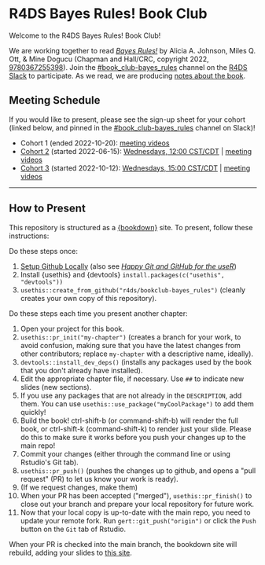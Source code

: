 # R4DS Bayes Rules! Book Club

Welcome to the R4DS Bayes Rules! Book Club!

We are working together to read [_Bayes Rules!_](https://www.bayesrulesbook.com/) by Alicia A. Johnson, Miles Q. Ott, & Mine Dogucu (Chapman and Hall/CRC, copyright 2022, [9780367255398](https://www.routledge.com/Bayes-Rules-An-Introduction-to-Applied-Bayesian-Modeling/Johnson-Ott-Dogucu/p/book/9780367255398?utm_source=website&utm_medium=shared_link&utm_campaign=B023819_jm1_5ll_7pp_d676_bayesrulesauthorshare)).
Join the [#book_club-bayes_rules](https://rfordatascience.slack.com/archives/C03EK4FUMQX) channel on the [R4DS Slack](https://r4ds.io/join) to participate.
As we read, we are producing [notes about the book](https://r4ds.io/bayes_rules).

## Meeting Schedule

If you would like to present, please see the sign-up sheet for your cohort (linked below, and pinned in the [#book_club-bayes_rules](https://rfordatascience.slack.com/archives/C03EK4FUMQX) channel on Slack)!

- Cohort 1 (ended 2022-10-20): [meeting videos](https://www.youtube.com/playlist?list=PL3x6DOfs2NGg3BSs7FW5_LPYfAyNft7I0)
- [Cohort 2](https://docs.google.com/spreadsheets/d/1RENoDi6HNBw_l_OsOttl_3sA5CNVF6JExgnjwoSR5y4/edit?usp=sharing) (started 2022-06-15): [Wednesdays, 12:00 CST/CDT](https://www.timeanddate.com/worldclock/converter.html?iso=20220615T170000&p1=24&p2=197&p3=1440) | [meeting videos](https://www.youtube.com/playlist?list=PL3x6DOfs2NGj_iXxIxkutG3rUzh-Z5vi7)
- [Cohort 3](https://docs.google.com/spreadsheets/d/1a-jmLFb5Du5G9CoYmLdiPA8waNI6nLzoXkl6gsPdhmc/edit?usp=sharing) (started 2022-10-12): [Wednesdays, 15:00 CST/CDT](https://www.timeanddate.com/worldclock/converter.html?iso=20221012T200000&p1=24&p2=1440) | [meeting videos](https://youtube.com/playlist?list=PL3x6DOfs2NGhtHrM2ZAQLzgDpvA-Bj2-m)

<hr>


## How to Present

This repository is structured as a [{bookdown}](https://CRAN.R-project.org/package=bookdown) site.
To present, follow these instructions:

Do these steps once:

1. [Setup Github Locally](https://www.youtube.com/watch?v=hNUNPkoledI) (also see [_Happy Git and GitHub for the useR_](https://happygitwithr.com/github-acct.html))
2. Install {usethis} and {devtools} `install.packages(c("usethis", "devtools"))`
3. `usethis::create_from_github("r4ds/bookclub-bayes_rules")` (cleanly creates your own copy of this repository).

Do these steps each time you present another chapter:

1. Open your project for this book.
2. `usethis::pr_init("my-chapter")` (creates a branch for your work, to avoid confusion, making sure that you have the latest changes from other contributors; replace `my-chapter` with a descriptive name, ideally).
3. `devtools::install_dev_deps()` (installs any packages used by the book that you don't already have installed).
4. Edit the appropriate chapter file, if necessary. Use `##` to indicate new slides (new sections).
5. If you use any packages that are not already in the `DESCRIPTION`, add them. You can use `usethis::use_package("myCoolPackage")` to add them quickly!
6. Build the book! ctrl-shift-b (or command-shift-b) will render the full book, or ctrl-shift-k (command-shift-k) to render just your slide. Please do this to make sure it works before you push your changes up to the main repo!
7. Commit your changes (either through the command line or using Rstudio's Git tab).
8. `usethis::pr_push()` (pushes the changes up to github, and opens a "pull request" (PR) to let us know your work is ready).
9. (If we request changes, make them)
10. When your PR has been accepted ("merged"), `usethis::pr_finish()` to close out your branch and prepare your local repository for future work.
11. Now that your local copy is up-to-date with the main repo, you need to update your remote fork. Run `gert::git_push("origin")` or click the `Push` button on the `Git` tab of Rstudio.

When your PR is checked into the main branch, the bookdown site will rebuild, adding your slides to [this site](https://r4ds.io/bayes_rules).
